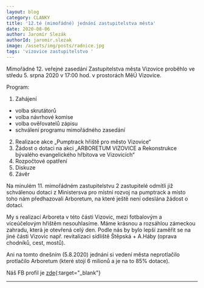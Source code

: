 ```yaml
---
layout: blog
category: CLANKY
title: '12.té (mimořádné) jednání zastupitelstva města'
date: 2020-08-06
author: Jaromír Slezák
authorId: jaromir.slezak
image: /assets/img/posts/radnice.jpg  
tags: 'vizovice zastupitelstvo '
---
```

Mimořádné 12. veřejné zasedání Zastupitelstva města Vizovice proběhlo ve středu 5. srpna 2020 v 17:00 hod. v prostorách MěÚ Vizovice.


Program:
1. Zahájení
- volba skrutátorů
- volba návrhové komise
- volba ověřovatelů zápisu
- schválení programu mimořádného zasedání
2. Realizace akce „Pumptrack hřiště pro město Vizovice“
3. Žádost o dotaci na akci „ARBORETUM VIZOVICE a Rekonstrukce bývalého evangelického hřbitova ve Vizovicích“
4. Rozpočtové opatření
5. Diskuze
6. Závěr



Na minulém 11. mimořádném zastupitelstvu 2 zastupitelé odmítli již schválenou dotaci z Ministersva pro místní rozvoj na pumptrack a místo toho nám předhazovali Arboretum, na které ještě není odeslána žádost o dotaci. 


My s realizací Arboreta v této části Vizovic, mezi fotbalovým a víceúčelovým hřištěm nesouhlasíme. Máme krásnou a rozsáhlou zámeckou zahradu, která je otevřená celý den.
Podle nás by bylo lepší zaměřit se na jiné části Vizovic např. revitalizaci sídliště Štěpská + A.Háby (oprava chodníků, cest, mostů). 


Ani na tomto dnešním (5.8.2020) jednání si vedení města neprotlačilo protlačilo Arboretum (které  stojí 6 milionů a je na to 85% dotace).


Náš FB profil je [zde](https://www.facebook.com/pirativizovice){:target="_blank"}


---
